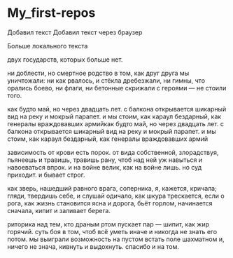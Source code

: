 ﻿# My_first-repos

Добавил текст
Добавил текст через браузер

Больше локального текста

двух государств, которых больше нет.

ни доблести, но смертное родство
в том, как друг друга мы уничтожали:
ни как рвалось, и стёкла дребезжали,
ни гимны, что орались боево,
ни флаги, ни бетонные скрижали
с героями — не стоили того.

как будто май, но через двадцать лет.
с балкона открывается шикарный
вид на реку и мокрый парапет.
и мы стоим, как караул бездарный,
как генералы враждовавших армийкак будто май, но через двадцать лет.
с балкона открывается шикарный
вид на реку и мокрый парапет.
и мы стоим, как караул бездарный,
как генералы враждовавших армий

зависимость от крови есть порок.
от вида собственной, злорадствуя, пьянеешь
и травишь, травишь рану, чтоб над ней уж навыться и навоеваться впрок.
и на войне велик, как на войне лишь.
но суд приходит. и бывает строг.

как зверь, нашедший равного врага,
соперника, я, кажется, кричала;
гляди, твердишь себе, и слушай одичало,
как шкура трескается, если о рога,
как жизнь становится ясна и дорога,
бьёт горлом, начинается сначала,
кипит и заливает берега.

риторика над тем, кто драным ртом
пускает пар — шипит, как жир горячий.
суть боя в том, чтоб всё уметь иначе
и никогда не знать его потом.
мы выиграли возможность на пустом
встать поле шахматном и, ничего не знача,
кивнуть и выдохнуть.
спасибо и на том.
